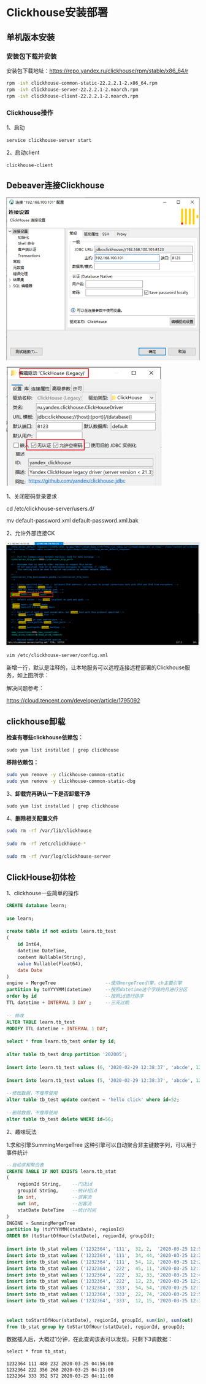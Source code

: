 # Clickhouse安装部署

## 单机版本安装

### 安装包下载并安装

安装包下载地址：https://repo.yandex.ru/clickhouse/rpm/stable/x86_64/r

```bash
rpm -ivh clickhouse-common-static-22.2.2.1-2.x86_64.rpm
rpm -ivh clickhouse-server-22.2.2.1-2.noarch.rpm
rpm -ivh clickhouse-client-22.2.2.1-2.noarch.rpm
```

### Clickhouse操作

1、启动

`service clickhouse-server start`

2、启动client

`clickhouse-client`







## Debeaver连接Clickhouse

![在这里插入图片描述](img/ed5c5bd6391c4008890683d8dfd5e955.png)

![image-20240210203051441](img/image-20240210203051441.png)





1、关闭密码登录要求

 cd /etc/clickhouse-server/users.d/

 mv default-password.xml default-password.xml.bak



2、允许外部连接CK

![img](img/rgq51cr8ou.png)



`vim /etc/clickhouse-server/config.xml`

新增一行，默认是注释的，让本地服务可以远程连接远程部署的Clickhouse服务，如上图所示：



解决问题参考：

https://cloud.tencent.com/developer/article/1795092



## clickhouse卸载

**检查有哪些clickhouse依赖包：**

`sudo yum list installed | grep clickhouse`



**移除依赖包：**

```bash
sudo yum remove -y clickhouse-common-static
sudo yum remove -y clickhouse-common-static-dbg
```



3、**卸载完再确认一下是否卸载干净**

```
sudo yum list installed | grep clickhouse 
```

4、**删除相关配置文件** 

```bash
sudo rm -rf /var/lib/clickhouse

sudo rm -rf /etc/clickhouse-*

sudo rm -rf /var/log/clickhouse-server
```



## ClickHouse初体检

1、clickhouse一些简单的操作

```sql
CREATE database learn;

use learn;

create table if not exists learn.tb_test
(
    id Int64,
    datetime DateTime,
    content Nullable(String),
    value Nullable(Float64),
    date Date
)
engine = MergeTree                  --使用mergeTree引擎，ch主要引擎
partition by toYYYYMM(datetime)     --按照datetime这个字段的月进行分区
order by id                         --按照id进行排序
TTL datetime + INTERVAL 3 DAY ;     --三天过期

-- 修改
ALTER TABLE learn.tb_test
MODIFY TTL datetime + INTERVAL 1 DAY;

select * from learn.tb_test order by id;

alter table tb_test drop partition '202005';

insert into learn.tb_test values (6, '2020-02-29 12:38:37', 'abcde', 12.553, '2020-04-25');

insert into learn.tb_test values (5, '2020-02-29 12:38:37', 'abcde', 12.553, '2020-04-25');

--修改数据，不推荐使用
alter table tb_test update content = 'hello click' where id=52;

--删除数据，不推荐使用
alter table tb_test delete WHERE id=56;
```

2、趣味玩法

1.求和引擎SummingMergeTree
这种引擎可以自动聚合非主键数字列，可以用于事件统计

```sql
--自动求和聚合表
CREATE TABLE IF NOT EXISTS learn.tb_stat
(
    regionId String,    --门店id
    groupId String,     --统计组id
    in int,             --进客流
    out int,            --出客流
    statDate DateTime   --统计时间
)
ENGINE = SummingMergeTree
partition by (toYYYYMM(statDate), regionId)
ORDER BY (toStartOfHour(statDate), regionId, groupId);

insert into tb_stat values ('1232364', '111',  32, 2,  '2020-03-25 12:56:00');
insert into tb_stat values ('1232364', '111',  34, 44, '2020-03-25 12:21:00');
insert into tb_stat values ('1232364', '111',  54, 12, '2020-03-25 12:20:00');
insert into tb_stat values ('1232364', '222',  45, 11, '2020-03-25 12:13:00');
insert into tb_stat values ('1232364', '222',  32, 33, '2020-03-25 12:44:00');
insert into tb_stat values ('1232364', '222',  12, 23, '2020-03-25 12:22:00');
insert into tb_stat values ('1232364', '333',  54, 54, '2020-03-25 12:11:00');
insert into tb_stat values ('1232364', '333',  22, 74, '2020-03-25 12:55:00');
insert into tb_stat values ('1232364', '333',  12, 15, '2020-03-25 12:34:00');


select toStartOfHour(statDate), regionId, groupId, sum(in), sum(out)
from tb_stat group by toStartOfHour(statDate), regionId, groupId;
```



数据插入后，大概过1分钟，在此查询该表可以发现，只剩下3调数据：

```
select * from tb_stat;

1232364 111 480 232 2020-03-25 04:56:00
1232364 222 356 268 2020-03-25 04:13:00
1232364 333 352 572 2020-03-25 04:11:00
```

